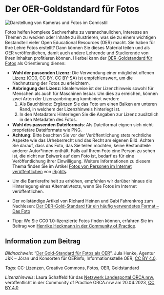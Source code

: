 # Der OER-Goldstandard für Fotos

![Darstellung von Kameras und Fotos im Comicstil](https://open-educational-resources.de/wp-content/uploads/Fotos-Jula-Henke-CCBY4-1024x603.png "Der Gold-Standard für Fotos als OER")

Fotos helfen komplexe Sachverhalte zu veranschaulichen, Interesse an Themen zu wecken oder Inhalte zu illustrieren, was sie zu einem wichtigen Bestandteil vieler Open Educational Resources (OER) macht. Sie haben für Ihre Lehre Fotos erstellt? Dann können Sie dieses Material teilen und als OER veröffentlichen, damit auch andere Lehrende und Studierende von Ihren Inhalten profitieren können. Hierbei kann der [OER-Goldstandard für Fotos](https://open-educational-resources.de/goldstandard-foto/) als Orientierung dienen:

- **Wahl der passenden Lizenz**: Die Verwendung einer möglichst offenen Lizenz ([CC0](https://creativecommons.org/publicdomain/zero/1.0/deed.de), [CC BY](https://creativecommons.org/licenses/by/4.0/deed.de), [CC BY-SA](https://creativecommons.org/licenses/by-sa/4.0/deed.de)) ist empfehlenswert, um die Nachnutzung der Fotos zu erleichtern.
- **Anbringung der Lizenz**: Idealerweise ist der Lizenzhinweis sowohl für Menschen als auch für Maschinen lesbar. Um dies zu erreichen, können zwei Arten der Lizenzanbringung kombiniert werden:
    1. Als Bauchbinde: Ergänzen Sie das Foto um einen Balken am unteren Rand, in welchem der Lizenzhinweis hinterlegt ist.
    2. In den Metadaten: Hinterlegen Sie die Angaben zur Lizenz zusätzlich in den Metadaten des Fotos.
- **Wahl des passenden Dateiformats**: Als Dateiformat eignen sich nicht-proprietäre Dateiformate wie PNG.
- **Achtung**: Bitte beachten Sie vor der Veröffentlichung stets rechtliche Aspekte wie das Urheberrecht und das Recht am eigenen Bild. Achten Sie darauf, dass das Foto, das Sie teilen möchten, keine Bestandteile anderer Autor\*innen enthält. Falls auf Ihrem Foto eine Person zu sehen ist, die nicht nur Beiwerk auf dem Foto ist, bedarf es für eine Veröffentlichung ihrer Einwilligung. Weitere Informationen zu diesem Thema finden Sie im Artikel [Fotos von Personen im Internet veröffentlichen](https://irights.info/artikel/fotos-von-personen-im-internet-veroeffentlichen/31594) von [iRights](https://irights.info/).

* Um die Barrierefreiheit zu erhöhen, empfehlen wir darüber hinaus die Hinterlegung eines Alternativtexts, wenn Sie Fotos im Internet veröffentlichen. 

* Der vollständige Artikel von Richard Heinen und Gabi Fahrenkrog zum Nachlesen: [Der OER-Gold-Standard für ein häufig verwendetes Format – Das Foto](https://open-educational-resources.de/goldstandard-foto/) 

* Tipp: Wo Sie CC0 1.0-lizenzierte Fotos finden können, erfahren Sie im Beitrag von [Henrike Heckmann in der Community of Practice](https://community.orca.nrw/content/perma?id=92804). 

## Information zum Beitrag

*Bildnachweis:*  “[Der Gold-Standard für Fotos als OER](https://open-educational-resources.de/goldstandard-foto/)”, Jula Henke, Agentur J&K – Jöran und Konsorten für OERinfo, Informationsstelle OER, [CC BY 4.0](https://creativecommons.org/licenses/by/4.0/legalcode).

*Tags*: CC-Lizenzen, Creative Commons, Fotos, OER, Goldstandard

*Lizenzhinweis*: Laura Schaffeld für das <a href="http://www.orca.nrw/ueber-uns/netzwerk" target="_blank">Netzwerk Landesportal ORCA.nrw</a>, veröffentlicht in der Community of Practice ORCA.nrw am 20.04.2023, <a href="https://creativecommons.org/licenses/by/4.0/" target="_blank">CC BY 4.0</a>
